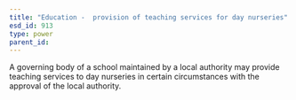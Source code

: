 ```yaml
---
title: "Education -  provision of teaching services for day nurseries"
esd_id: 913
type: power
parent_id:  
---
```


A governing body of a school maintained by a local authority may provide teaching services to day nurseries in certain circumstances with the approval of the local authority.

